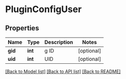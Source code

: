 # PluginConfigUser

## Properties
Name | Type | Description | Notes
------------ | ------------- | ------------- | -------------
**gid** | **int** | g ID | [optional] 
**uid** | **int** | UID | [optional] 

[[Back to Model list]](../README.md#documentation-for-models) [[Back to API list]](../README.md#documentation-for-api-endpoints) [[Back to README]](../README.md)

